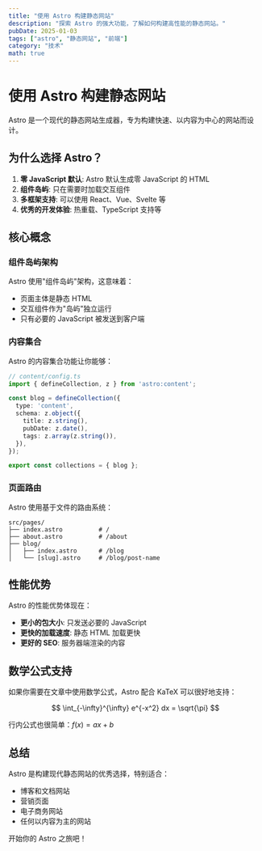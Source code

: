 ```yaml
---
title: "使用 Astro 构建静态网站"
description: "探索 Astro 的强大功能，了解如何构建高性能的静态网站。"
pubDate: 2025-01-03
tags: ["astro", "静态网站", "前端"]
category: "技术"
math: true
---
```


# 使用 Astro 构建静态网站

Astro 是一个现代的静态网站生成器，专为构建快速、以内容为中心的网站而设计。

## 为什么选择 Astro？

1. **零 JavaScript 默认**: Astro 默认生成零 JavaScript 的 HTML
2. **组件岛屿**: 只在需要时加载交互组件
3. **多框架支持**: 可以使用 React、Vue、Svelte 等
4. **优秀的开发体验**: 热重载、TypeScript 支持等

## 核心概念

### 组件岛屿架构

Astro 使用"组件岛屿"架构，这意味着：

- 页面主体是静态 HTML
- 交互组件作为"岛屿"独立运行
- 只有必要的 JavaScript 被发送到客户端

### 内容集合

Astro 的内容集合功能让你能够：

```typescript
// content/config.ts
import { defineCollection, z } from 'astro:content';

const blog = defineCollection({
  type: 'content',
  schema: z.object({
    title: z.string(),
    pubDate: z.date(),
    tags: z.array(z.string()),
  }),
});

export const collections = { blog };
```

### 页面路由

Astro 使用基于文件的路由系统：

```
src/pages/
├── index.astro          # /
├── about.astro          # /about
├── blog/
│   ├── index.astro      # /blog
│   └── [slug].astro     # /blog/post-name
```

## 性能优势

Astro 的性能优势体现在：

- **更小的包大小**: 只发送必要的 JavaScript
- **更快的加载速度**: 静态 HTML 加载更快
- **更好的 SEO**: 服务器端渲染的内容

## 数学公式支持

如果你需要在文章中使用数学公式，Astro 配合 KaTeX 可以很好地支持：

$$
\int_{-\infty}^{\infty} e^{-x^2} dx = \sqrt{\pi}
$$

行内公式也很简单：$f(x) = ax + b$

## 总结

Astro 是构建现代静态网站的优秀选择，特别适合：

- 博客和文档网站
- 营销页面
- 电子商务网站
- 任何以内容为主的网站

开始你的 Astro 之旅吧！
